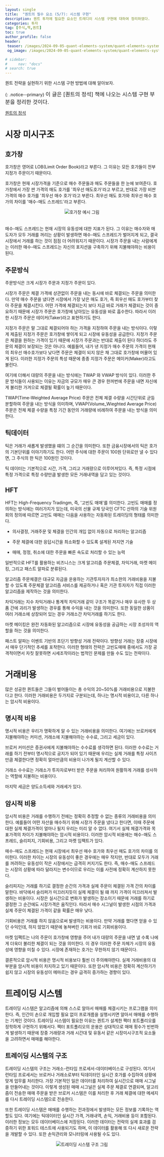 ```yaml
---
layout: single
title:  "퀀트의 필수 요소 (5/7): 시스템 구현"
description: 퀀트 투자에 필요한 요소인 트레디이 시스템 구현에 대하여 정리하였다.
categories: 투자
tag: [주식,책,퀀트]
toc: true
author_profile: false
header:
 teaser: /images/2024-09-05-quant-elements-system/quant-elements-system-thumbnail.webp
 og_image: /images/2024-09-05-quant-elements-system/quant-elements-system-thumbnail.webp

# sidebar:
#     nav: "docs"
# search: true
---
```

퀀트 전략을 실현하기 위한 시스템 구현 방법에 대해 알아보자.

{: .notice--primary}
<span style="font-size: 1.25em;">이 글은 [퀀트의 정석] 책에 나오는 시스템 구현 부분을 정리한 것이다.</span>

[퀀트의 정석](/투자/quant-way-book/)

# 시장 미시구조
## 호가창
호가창은 영어로 LOB(Limit Order Book)라고 부른다. 그 이유는 모든 호가들이 전부 지정가 주문이기 때문이다.

호가창은 현재 시장가격을 기준으로 매수 주문들과 매도 주문들을 한 눈에 보여준다. 호가창에서 가장 싼 가격의 매도 호가를 '최우선 매도호가'라고 부르고, 반대로 가장 비싼 가격의 매수 호가를 '최우선 매수 호가'라고 부른다. 최우선 매도 호가와 최우선 매수 호가의 차이를 '매수-매도 스프레드'라고 부른다. 

<p align="center">   
    <img src="/images/2024-09-05-quant-elements-system/quant-elements-system-LOB.webp" alt="호가창 예시 그림">
    <br>
   <span style="font-style: italic; color: #FFFFFF;">Fig. 1 호가창</span>
</p>

매수-매도 스프레드는 현재 시장의 유동성에 대한 지표가 된다. 그 이유는 매수자와 매도자가 모두 거래를 꺼리는 상황이 발생하면 매수-매도 스프레드가 벌어지게 되고, 결국 시장에서 거래를 하는 것이 점점 더 어려워지기 때문이다. 시장가 주문을 내는 사람에게는 이러한 매수-매도 스프레드는 자신의 포지션을 구축하기 위해 지불해야하는 비용이된다.

## 주문방식
주문방식은 크게 시장가 주문과 지정가 주문이 있다.

시장가 주문은 체결 가격에 상관없이 주문을 내는 동시에 바로 체결되는 주문을 의미한다. 만약 매수 주문을 냈다면 시장에서 가장 낮은 매도 호가, 즉 회우선 매도 호가부터 찾아 주문을 체결시킨다. 어떤 가격에 체결되는지 보다 지금 바로 거래가 체결되는 것이 중요하기 때문에 시장가 주문은 호가창에 남아있는 유동성을 바로 흡수한다. 따라서 이러한 시장가 주문은 테이커(Taker)라고 표현하기도 한다.

지정가 주문은 말 그대로 체결되어야 하는 가격을 지정하여 주문을 내는 방식이다. 이렇게 제출된 지정가 주문은 호가창에 쌓이게 되고 시장에 유동성을 공급한다. 지정가 주문은 체결을 원하는 가격이 있기 때문에 시장가 주문과는 반대로 제출이 된다 하더라도 주문의 체결이 보장되는 것은 아니다. 예를들어, 내가 낸 지정가 매수 주문의 가격이 현재의 최우선 매수호가보다 낮다면 주문은 체결이 되지 않은 채 그대로 호가창에 머물어 있게 된다. 이러한 지정가 주문의 특성 때문에 종종 지정가 주문은 메이커(Maker)라고도 불린다. 

여기에 더해서 대량의 주문을 내는 방식에는 TWAP 와 VWAP 방식이 있다. 이러한 주문 방식들이 사용되는 이유는 자금의 규모가 매우 큰 경우 한꺼번에 주문을 내면 자신에게 불리한 가겨으로 체결될 확률이 높기 때문이다.

TWAP(Time-Weighted Average Price) 주문은 전체 체결 수량을 시간단위로 균등 분할하여 주문을 내는 방식을 의미하며, VWAP(Volume_Wieghted Average Price) 주문은 전체 체결 수량을 특정 기간 동안의 거래량에 비례하여 주문을 내는 방식을 의미한다.

## 틱데이터
틱은 거래가 새롭게 발생했을 떄의 그 순간을 의미한다. 또한 금융시장에서의 틱은 호가의 기본단위를 이야기하기도 한다. 어떤 주식에 대한 주문이 100원 단위로만 낼 수 있다면, 그 주식의 한 틱은 100원인 것이다.

틱 데이터는 기본적으로 시간, 가격, 그리고 거래량으로 이루어져있다. 즉, 특정 시점에 특정 가격으로 특정 수량만큼 발생한 모든 거래내역을 담고 있는 것이다.

## HFT
HFT는 High-Frequency Tradingm, 즉, '고빈도 매매'를 의미한다. 고빈도 매매를 정의하는 방식에는 여러가지가 있는데, 미국의 선물 규제 당국인 CFTC 산하의 기술 위원회의 정의에 따르면 고빈도 매매는 다음을 사용하는 자동화된 트레이딩의 형태를 의미한다.

- 의사결정, 거래주문 및 체결을 인간의 개입 없이 자동으로 처리하는 알고리즘

- 주문 체결에 대한 응답시간을 최소화할 수 있도록 설계된 저지연 기술

- 매매, 정정, 취소에 대한 주문을 빠른 속도로 처리할 수 있는 능력

일반적으로 HFT를 활용하는 비즈니스는 크게 알고리즘 주문체결, 차익거래, 마켓 메이킹, 그리고 패스트 알파로 분류된다. 

알고리즘 주문체결은 대규모 자금을 운용하는 기관투자자가 최소한의 거래비용을 지불할 수 있도록 주문체결 알고리즘 서비스를 제공하거나 혹은 기관 투자자가 직접 이러한 알고리즘을 제작하는 것을 의미한다.

차익거래는 지수 차익거래나 통계적 차익거래 같이 구조가 똑같거나 매우 유사한 두 상품 간에 괴리가 발생하는 경우를 통해 수익을 내는 것을 의미한다. 또한 동일한 상품이 여러 거래소에 상장되어 있는 경우 거래소간 차익거래를 하기도 한다.

마켓 메이킹은 완전 자동화된 알고리즘으로 시장에 유동성을 공급하는 시장 조성자의 역할을 하는 것을 의미한다.

패스트 알파는 이벤트 기반의 초단기 방향성 거래 전략이다. 방향성 거래는 장중 시장에서 매우 단기적인 추세를 포착한다. 이러한 형태의 전략은 고빈도매매 중에서도 가장 공격적이면서 자칫 잘못하면 시세조작이라는 법적인 문제를 만들 수도 있는 전략이다.

# 거래비용
많은 성공한 퀀트들은 그들이 벌어들이는 총 수익의 20~50%를 거래비용으로 지불한다고 한다. 이러한 거래비용은 두가지로 구분되는데, 하나는 명시적 비용이고, 다른 하나는 암시적 비용이다.

## 명시적 비용
명시적 비용은 우리가 명확하게 알 수 있는 거래비용을 의미한다. 여기에는 브로커에게 지불해야하는 커미션, 거래소에 지불해야하는 수수료, 그리고 세금이 있다.

브로커 커미션은 증권사에게 지불해야하는 수수료를 생각하면 된다. 이러한 수수료는 거래를 하기 전부터 명시적으로 공지가 되어 있기 때문에 우리는 실제 거래를 특정 사이즈만큼 체결한다면 정확히 얼마만큼의 비용이 나가게 될지 계산할 수 있다.

거래소 수수료는 거래소가 투자자로부터 받은 주문을 처리하여 원활하게 거래를 성사하는 역할에 지불하는 비용이다. 

마지막 세금은 양도소득세와 거래세가 있다.

## 암시적 비용
암시적 비용은 거래를 수행하기 전에는 정확히 추정할 수 없는 종류의 거래비용을 의미한다. 예를들어 어떤 자산을 매수하기 위해 시장가 주문을 냈다고 한다면, 이때 주문에 대한 실제 체결가격이 얼마나 될지 우리는 미리 알 수 없다. 여기서 실제 체결가격와 목표가격의 차이가 지불해야하는 암시적 비용이다. 이러한 암시적 비용에는 매수-매도 스프레드, 슬리피지, 기회비용, 그리고 마켓 임팩트가 있다.

매수-매도 스프레드는 현재 시장에서 최우선 매수 호가와 최우선 매도 호가의 차이를 의미한다. 이러한 차이는 시장의 유동성이 좋은 경우에는 매우 작지만, 반대로 모두가 거래를 꺼려하는 유동성이 작은 시장에서는 급격히 커지기도 한다. 즉, 매수-매도 스프레드는 시장의 상황에 따라 달라지는 변수이므로 우리는 이를 사전에 정확히 계산하지 못한다. 

슬리피지는 거래를 하기로 결정한 순간의 가격과 실제 주문이 체결된 가격 간의 차이를 말한다. 바닥에서 슬리퍼가 미끄러지듯이 실제 체결이 될 떄 까지 가격이 미끄러져서 발생하는 비용이다. 시장은 실시간으로 변화가 발생하는 장소이기 때문에 거래를 하기로 결정한 그 순간에도 시장가격은 움직인다. 따라서 매수 시그널이 발생한 시점의 가격과 실제 주문이 체결된 가격이 같을 확률은 매우 낮다. 

기회비용은 거래를 하지 않음으로써 발생하는 비용이다. 만약 거래를 했다면 얻을 수 있던 수익인데, 하지 않았기 때문에 놓쳐버린 기회가 바로 기회비용이다.

마켓 임팩트는 나의 주문이 호가창에 영향을 주어 내가 대량의 주문을 내면 낼 수록 나에게 더욱더 불리한 체결이 되는 것을 의미한다. 이 경우 이러한 주문 자체가 시장의 유동성에 영향을 미칠 수 있다. 시장에 존재하는 호가는 무한하지 않기 때문이다.

결론적으로 암시적 비용은 명시적 비용보다 훨씬 더 주의해야한다. 실제 거래비용의 대부분을 암시적 비용이 차지하고 있기 때문이다. 또한 암시적 비용은 정확히 계산하기가 쉽지 않고 시장의 유동성이 메마르는 경우 급격히 증가하는 경향이 있다.

# 트레이딩 시스템
트레이딩 시스템은 알고리즘에 의해 스스로 알아서 매매를 체결시키는 프로그램을 의미한다. 즉, 인간이 손으로 개입할 필요 없이 프로개름을 실행시키면 알아서 매매를 수행하는 기계인 것이다. 트레이딩 시스템이 필요한 이유는 퀀트가 설계한 팩터 포트폴리오를 정학하게 구현하기 위해서다. 팩터 포트폴리오의 운용은 상대적으로 매매 횟수가 빈번하게 발생하기 때문에 장중 거래량과 거래 시간대 및 유동서 같은 시장미시구조적 요소들을 고려하면서 매매를 해야한다. 

## 트레이딩 시스템의 구조
트레이딩 시스템의 구조는 거래소-런타임 프로세서-데이터베이스로 구성된다. 여기서 런타임 프로세서는 브로커나 거래소로부터 틱데이터인 실시간 호가를 수집하여 상황에 맞게 업무를 처리한다. 가장 기본적인 일은 데이터를 처리하여 실시간으로 매매 시그널을 만들어내는 것이다. 이렇게 생성된 매매 시그널은 실제 주문 체결로 연결되며, 알고리즘이 전송한 매매 주문을 받은 브로커 시스템은 이를 처리한 후 거래 체결에 대한 메세지를 다시 트레이딩 시스템으로 전송한다. 

또한 트레이딩 시스템은 매매를 수행하는 전과정에서 발생하는 모든 정보를 기록하는 역할도 있다. 여기에는 틱데이터인 실시간 가격, 거래내역, 손익, 거래비용 등이 포함된다. 이러한 정보는 모두 데이터베이스에 저장된다. 이러한 데이터는 전략의 실제 효과를 검증하기 위한 포워드 테스트에 사용되기도 하며, 이 데이터를 활용해 또 다시 새로운 전략을 개발할 수 있다. 또한 손익관리와 모니터링에 사용될 수도 있다.

<p align="center">   
    <img src="/images/2024-09-05-quant-elements-system/quant-elements-system-structure.webp" alt="트레이딩 시스템 구조 그림">
    <br>
   <span style="font-style: italic; color: #FFFFFF;">Fig. 2 트레이딩 시스템 구조</span>
</p>